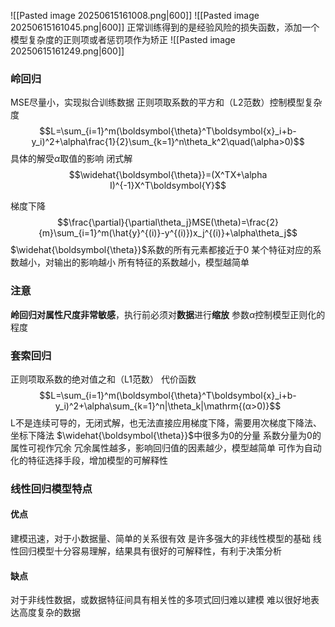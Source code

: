 ![[Pasted image 20250615161008.png|600]]
![[Pasted image 20250615161045.png|600]]
正常训练得到的是经验风险的损失函数，添加一个模型复杂度的正则项或者惩罚项作为矫正
![[Pasted image 20250615161249.png|600]]
### 岭回归
MSE尽量小，实现拟合训练数据
正则项取系数的平方和（L2范数）控制模型复杂度
$$L=\sum_{i=1}^m(\boldsymbol{\theta}^T\boldsymbol{x}_i+b-y_i)^2+\alpha\frac{1}{2}\sum_{k=1}^n\theta_k^2\quad(\alpha>0)$$
具体的解受$α$取值的影响
闭式解
$$\widehat{\boldsymbol{\theta}}=(X^TX+\alpha I)^{-1}X^T\boldsymbol{Y}$$

梯度下降
$$\frac{\partial}{\partial\theta_j}MSE(\theta)=\frac{2}{m}\sum_{i=1}^m(\hat{y}^{(i)}-y^{(i)})x_j^{(i)}+\alpha\theta_j$$
$\widehat{\boldsymbol{\theta}}$系数的所有元素都接近于0
某个特征对应的系数越小，对输出的影响越小
所有特征的系数越小，模型越简单
### 注意
**岭回归对属性尺度非常敏感**，执行前必须对**数据**进行**缩放**
参数$α$控制模型正则化的程度

### 套索回归
正则项取系数的绝对值之和（L1范数）
代价函数
$$L=\sum_{i=1}^m(\boldsymbol{\theta}^T\boldsymbol{x}_i+b-y_i)^2+\alpha\sum_{k=1}^n|\theta_k|\mathrm{(α>0)}$$
L不是连续可导的，无闭式解，也无法直接应用梯度下降，需要用次梯度下降法、坐标下降法
$\widehat{\boldsymbol{\theta}}$中很多为0的分量
系数分量为0的属性可视作冗余
冗余属性越多，影响回归值的因素越少，模型越简单
可作为自动化的特征选择手段，增加模型的可解释性

### 线性回归模型特点
#### 优点
建模迅速，对于小数据量、简单的关系很有效
是许多强大的非线性模型的基础
线性回归模型十分容易理解，结果具有很好的可解释性，有利于决策分析
#### 缺点
对于非线性数据，或数据特征间具有相关性的多项式回归难以建模
难以很好地表达高度复杂的数据